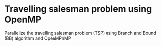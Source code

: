 # Travelling salesman problem using OpenMP
Parallelize the travelling salesman problem (TSP) using Branch and Bound (BB) algorithm and OpenMPnMP
